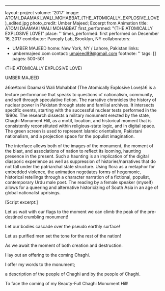 ---
layout: project
volume: '2017'
image: ATOMI_DAAMAKI_WALI_MOHABBAT_(THE_ATOMICALLY_EXPLOSIVE_LOVE)_edited.jpg
photo_credit: Umber Majeed; Excerpt from Animation
title: ATOMI DAAMAKI WALI MOHABBAT
first_performed: "(THE ATOMICALLY EXPLOSIVE LOVE)"
place: ''
times_performed: first performed on December 16, 2017
contributor: Panoply Lab, Brooklyn, NY
collaborators:
- UMBER MAJEED
home: New York, NY / Lahore, Pakistan
links:
- umbermajeed.com
contact: umajeed89@gmail.com
footnote: ''
tags: []
pages: 500-501



 
(THE ATOMICALLY EXPLOSIVE LOVE)

UMBER MAJEED

â€œAtomi Daamaki Wali Mohabbat (The Atomically Explosive Love)â€ is a lecture performance that speaks to questions of nationalism, community, and self through speculative fiction. The narrative chronicles the history of nuclear power in Pakistan through state and familial archives. It intersects specific events, starting with the successful nuclear tests performed in the 1990s. The research dissects a military monument erected by the state, Chaghi Monument Hill, as a motif, location, and historical moment that is consistently reconstituted within religious-state logic, and in digital space. The green screen is used to represent Islamic orientalism, Pakistani nationalism, and a projection space for the populist imagination.

The interface allows both of the images of the monument, the moment of the blast, and associations of nation to reflect its looming, haunting presence in the present. Such a haunting is an implication of the digital diasporic experience as well as suppression of histories/narratives that do not fall under the patriarchal state structure. Using flora as a metaphor for embedded violence, the animation negotiates forms of hegemonic, historical retellings through a character narration of a fictional, populist, contemporary Urdu male poet. The reading by a female speaker (myself) allows for a queering and alternative historicizing of South Asia in an age of global nationalist uprisings.

[Script excerpt:]

Let us wait with our flags to the moment we can climb the peak of the 
pre-destined crumbling monument!

Let our bodies cascade over the pseudo earthly surface!

Let us purified men set the tone for the rest of the nation!

As we await the moment of both creation and destruction.

I lay out an offering to the coming Chaghi.

I offer my words to the monument;

a description of the people of Chaghi and by the people of Chaghi.

To face the coming of my Beauty-Full Chaghi Monument Hill!

